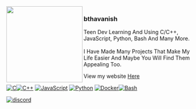 <img src="https://github.com/user-attachments/assets/5e413421-d33a-45d7-8735-07d247f648ce" align="left" width="200"/>
 
 
### **bthavanish** 

Teen Dev Learning And Using C/C++, JavaScript, Python, Bash And Many More.<br><br>I Have Made Many Projects That Make My Life Easier And Maybe You Will Find Them Appealing Too.

View my website [Here](https://bthavanish.github.io/bthavanish/)

[![C](https://img.shields.io/badge/C-00599C?logo=c&logoColor=white)](#)[![C++](https://img.shields.io/badge/C++-%2300599C.svg?logo=c%2B%2B&logoColor=white)](#) [![JavaScript](https://img.shields.io/badge/JavaScript-F7DF1E?logo=javascript&logoColor=000)](#) [![Python](https://img.shields.io/badge/Python-3776AB?logo=python&logoColor=fff)](#) [![Docker](https://img.shields.io/badge/Docker-2496ED?logo=docker&logoColor=fff)](#)[![Bash](https://img.shields.io/badge/Bash-4EAA25?logo=gnubash&logoColor=fff)](#)


[![discord](https://dcbadge.limes.pink/api/server/https://discord.gg/n89WUuuCsS)](https://discord.gg/n89WUuuCsS)
